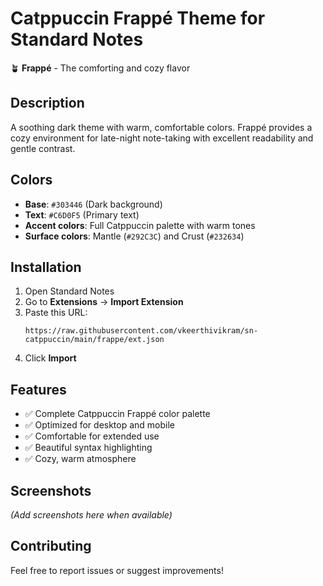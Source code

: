 # Catppuccin Frappé Theme for Standard Notes

🪴 **Frappé** - The comforting and cozy flavor

## Description
A soothing dark theme with warm, comfortable colors. Frappé provides a cozy environment for late-night note-taking with excellent readability and gentle contrast.

## Colors
- **Base**: `#303446` (Dark background)
- **Text**: `#C6D0F5` (Primary text)
- **Accent colors**: Full Catppuccin palette with warm tones
- **Surface colors**: Mantle (`#292C3C`) and Crust (`#232634`)

## Installation
1. Open Standard Notes
2. Go to **Extensions** → **Import Extension**
3. Paste this URL:
   ```
   https://raw.githubusercontent.com/vkeerthivikram/sn-catppuccin/main/frappe/ext.json
   ```
4. Click **Import**

## Features
- ✅ Complete Catppuccin Frappé color palette
- ✅ Optimized for desktop and mobile
- ✅ Comfortable for extended use
- ✅ Beautiful syntax highlighting
- ✅ Cozy, warm atmosphere

## Screenshots
*(Add screenshots here when available)*

## Contributing
Feel free to report issues or suggest improvements!

